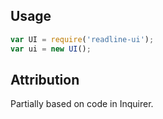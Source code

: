 ## Usage

```js
var UI = require('readline-ui');
var ui = new UI();
```

## Attribution

Partially based on code in Inquirer.
